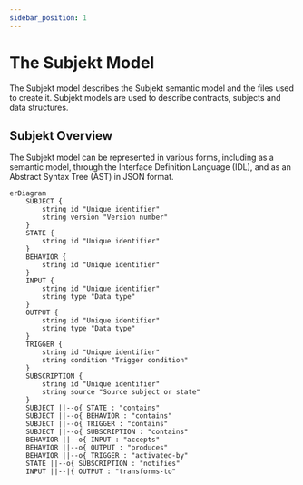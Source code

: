 ```yaml
---
sidebar_position: 1
---
```


# The Subjekt Model

The Subjekt model describes the Subjekt semantic model and the files used to create it. Subjekt models are used to describe contracts, subjects and data structures.

## Subjekt Overview

The Subjekt model can be represented in various forms, including as a semantic model, through the Interface Definition Language (IDL), and as an Abstract Syntax Tree (AST) in JSON format.

```mermaid title="Subjekt's Semantic Model"
erDiagram
    SUBJECT {
        string id "Unique identifier"
        string version "Version number"
    }
    STATE {
        string id "Unique identifier"
    }
    BEHAVIOR {
        string id "Unique identifier"
    }
    INPUT {
        string id "Unique identifier"
        string type "Data type"
    }
    OUTPUT {
        string id "Unique identifier"
        string type "Data type"
    }
    TRIGGER {
        string id "Unique identifier"
        string condition "Trigger condition"
    }
    SUBSCRIPTION {
        string id "Unique identifier"
        string source "Source subject or state"
    }
    SUBJECT ||--o{ STATE : "contains"
    SUBJECT ||--o{ BEHAVIOR : "contains"
    SUBJECT ||--o{ TRIGGER : "contains"
    SUBJECT ||--o{ SUBSCRIPTION : "contains"
    BEHAVIOR ||--o{ INPUT : "accepts"
    BEHAVIOR ||--o{ OUTPUT : "produces"
    BEHAVIOR ||--o{ TRIGGER : "activated-by"
    STATE ||--o{ SUBSCRIPTION : "notifies"
    INPUT ||--|{ OUTPUT : "transforms-to"
```

